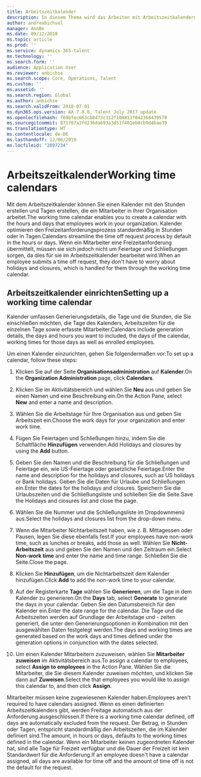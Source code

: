 ```yaml
---
title: Arbeitszeitkalender
description: In diesem Thema wird das Arbeiten mit Arbeitszeitkalendern in Dynamics 365 Talent – Core HR wie auch das Einrichten von Kalendern beschrieben.
author: andreabichsel
manager: AnnBe
ms.date: 09/12/2018
ms.topic: article
ms.prod: ''
ms.service: dynamics-365-talent
ms.technology: ''
ms.search.form: ''
audience: Application User
ms.reviewer: anbichse
ms.search.scope: Core, Operations, Talent
ms.custom: ''
ms.assetid: ''
ms.search.region: Global
ms.author: anbichse
ms.search.validFrom: 2018-07-01
ms.dyn365.ops.version: AX 7.0.0, Talent July 2017 update
ms.openlocfilehash: f69bfec663cb8473c112f108813f042368439570
ms.sourcegitcommit: 871707a3fd236da693a3d51f401eb0cb9d4bae39
ms.translationtype: HT
ms.contentlocale: de-DE
ms.lasthandoff: 12/06/2019
ms.locfileid: "2897234"
---
```

# <a name="working-time-calendars"></a><span data-ttu-id="98576-103">Arbeitszeitkalender</span><span class="sxs-lookup"><span data-stu-id="98576-103">Working time calendars</span></span>

<span data-ttu-id="98576-104">Mit dem Arbeitszeitkalender können Sie einen Kalender mit den Stunden erstellen und Tagen erstellen, die ein Mitarbeiter in Ihrer Organisation arbeitet.</span><span class="sxs-lookup"><span data-stu-id="98576-104">The working time calendar enables you to create a calendar with the hours and days that employees work in your organization.</span></span> <span data-ttu-id="98576-105">Kalender optimieren den Freizeitanforderungsprozess standardmäßig in Stunden oder in Tagen.</span><span class="sxs-lookup"><span data-stu-id="98576-105">Calendars streamline the time off request process by default in the hours or days.</span></span> <span data-ttu-id="98576-106">Wenn ein Mitarbeiter eine Freizeitanforderung übermittelt, müssen sie sich jedoch nicht um Feiertage und Schließungen sorgen, da dies für sie im Arbeitszeitkalender bearbeitet wird.</span><span class="sxs-lookup"><span data-stu-id="98576-106">When an employee submits a time off request, they don't have to worry about holidays and closures, which is handled for them through the working time calendar.</span></span>

## <a name="setting-up-a-working-time-calendar"></a><span data-ttu-id="98576-107">Arbeitszeitkalender einrichten</span><span class="sxs-lookup"><span data-stu-id="98576-107">Setting up a working time calendar</span></span>

<span data-ttu-id="98576-108">Kalender umfassen Generierungsdetails, die Tage und die Stunden, die Sie einschließen möchten, die Tage des Kalenders, Arbeitszeiten für die einzelnen Tage sowie erfasste Mitarbeiter.</span><span class="sxs-lookup"><span data-stu-id="98576-108">Calendars include generation details, the days and hours you want to included, the days of the calendar, working times for those days as well as enrolled employees.</span></span> 

<span data-ttu-id="98576-109">Um einen Kalender einzurichten, gehen Sie folgendermaßen vor:</span><span class="sxs-lookup"><span data-stu-id="98576-109">To set up a calendar, follow these steps:</span></span>

1. <span data-ttu-id="98576-110">Klicken Sie auf der Seite **Organisationsadministration** auf **Kalender**.</span><span class="sxs-lookup"><span data-stu-id="98576-110">On the **Organization Administration** page, click **Calendars**.</span></span>

2. <span data-ttu-id="98576-111">Klicken Sie im Aktivitätsbereich und wählen Sie **Neu** aus und geben Sie einen Namen und eine Beschreibung ein.</span><span class="sxs-lookup"><span data-stu-id="98576-111">On the Action Pane, select **New** and enter a name and description.</span></span>

3. <span data-ttu-id="98576-112">Wählen Sie die Arbeitstage für Ihre Organisation aus und geben Sie Arbeitszeit ein.</span><span class="sxs-lookup"><span data-stu-id="98576-112">Choose the work days for your organization and enter work time.</span></span>

4. <span data-ttu-id="98576-113">Fügen Sie Feiertagen und Schließungen hinzu, indem Sie die Schaltfläche **Hinzufügen** verwenden.</span><span class="sxs-lookup"><span data-stu-id="98576-113">Add Holidays and closures by using the **Add** button.</span></span>

5. <span data-ttu-id="98576-114">Geben Sie den Namen und die Beschreibung für die Schließungen und Feiertage ein, wie US-Feiertage oder gesetzliche Feiertage.</span><span class="sxs-lookup"><span data-stu-id="98576-114">Enter the name and description for the holidays and closures, such as US holidays or Bank holidays.</span></span> <span data-ttu-id="98576-115">Geben Sie die Daten für Urlaube und Schließungen ein.</span><span class="sxs-lookup"><span data-stu-id="98576-115">Enter the dates for the holidays and closures.</span></span> <span data-ttu-id="98576-116">Speichern Sie die Urlaubszeiten und die Schließungsliste und schließen Sie die Seite.</span><span class="sxs-lookup"><span data-stu-id="98576-116">Save the Holidays and closures list and close the page.</span></span>

6. <span data-ttu-id="98576-117">Wählen Sie die Nummer und die Schließungsliste im Dropdownmenü aus.</span><span class="sxs-lookup"><span data-stu-id="98576-117">Select the holidays and closures list from the drop-down menu.</span></span>

7. <span data-ttu-id="98576-118">Wenn die Mitarbeiter Nichtarbeitszeit haben, wie z. B. Mittagessen oder Pausen, legen Sie diese ebenfalls fest.</span><span class="sxs-lookup"><span data-stu-id="98576-118">If your employees have non-work time, such as lunches or breaks, add those as well.</span></span> <span data-ttu-id="98576-119">Wählen Sie **Nicht-Arbeitszeit** aus und geben Sie den Namen und den Zeitraum ein.</span><span class="sxs-lookup"><span data-stu-id="98576-119">Select **Non-work time** and enter the name and time range.</span></span> <span data-ttu-id="98576-120">Schließen Sie die Seite.</span><span class="sxs-lookup"><span data-stu-id="98576-120">Close the page.</span></span> 

8. <span data-ttu-id="98576-121">Klicken Sie **Hinzufügen**, um die Nichtarbeitszeit dem Kalender hinzufügen.</span><span class="sxs-lookup"><span data-stu-id="98576-121">Click **Add** to add the non-work time to your calendar.</span></span>

9. <span data-ttu-id="98576-122">Auf der Registerkarte **Tage** wählen Sie **Generieren**, um die Tage in dem Kalender zu generieren.</span><span class="sxs-lookup"><span data-stu-id="98576-122">On the **Days** tab, select **Generate** to generate the days in your calendar.</span></span> <span data-ttu-id="98576-123">Geben Sie den Datumsbereich für den Kalender ein.</span><span class="sxs-lookup"><span data-stu-id="98576-123">Enter the date range for the calendar.</span></span> <span data-ttu-id="98576-124">Die Tage und die Arbeitszeiten werden auf Grundlage der Arbeitstage und - zeiten generiert, die unter den Generierungsoptionen in Kombination mit den ausgewählten Daten festgelegt werden.</span><span class="sxs-lookup"><span data-stu-id="98576-124">The days and working times are generated based on the work days and times defined under the generation options in conjunction with the dates selected.</span></span>

10. <span data-ttu-id="98576-125">Um einen Kalender Mitarbeitern zuzuweisen, wählen Sie **Mitarbeiter zuweisen** im Aktivitätsbereich aus.</span><span class="sxs-lookup"><span data-stu-id="98576-125">To assign a calendar to employees, select **Assign to employees** in the Action Pane.</span></span> <span data-ttu-id="98576-126">Wählen Sie die Mitarbeiter, die Sie diesem Kalender zuweisen möchten, und klicken Sie dann auf **Zuweisen**.</span><span class="sxs-lookup"><span data-stu-id="98576-126">Select the that employees you would like to assign this calendar to, and then click **Assign**.</span></span>

<span data-ttu-id="98576-127">Mitarbeiter müssen keine zugewiesenen Kalender haben.</span><span class="sxs-lookup"><span data-stu-id="98576-127">Employees aren't required to have calendars assigned.</span></span> <span data-ttu-id="98576-128">Wenn es einen definierten Arbeitszeitkalenders gibt, werden Freitage automatisch aus der Anforderung ausgeschlossen.</span><span class="sxs-lookup"><span data-stu-id="98576-128">If there is a working time calendar defined, off days are automatically excluded from the request.</span></span> <span data-ttu-id="98576-129">Der Betrag, in Stunden oder Tagen, entspricht standardmäßig den Arbeitszeiten, die im Kalender definiert sind.</span><span class="sxs-lookup"><span data-stu-id="98576-129">The amount, in hours or days, defaults to the working times defined in the calendar.</span></span> <span data-ttu-id="98576-130">Wenn ein Mitarbeiter keinen zugeordneten Kalender hat, sind alle Tage für Freizeit verfügbar und die Dauer der Freizeit ist kein Standardwert für die Anforderung.</span><span class="sxs-lookup"><span data-stu-id="98576-130">If an employee doesn't have a calendar assigned, all days are available for time off and the amount of time off is not the default for the request.</span></span> 

